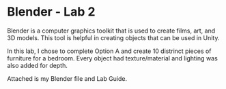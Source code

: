 # Blender - Lab 2

Blender is a computer graphics toolkit that is used to create films, art, and 3D models. This tool is helpful in creating objects that can be used in Unity.  

In this lab, I chose to complete Option A and create 10 distrinct pieces of furniture for a bedroom. Every object had texture/material and lighting was also added for depth. 

Attached is my Blender file and Lab Guide.
